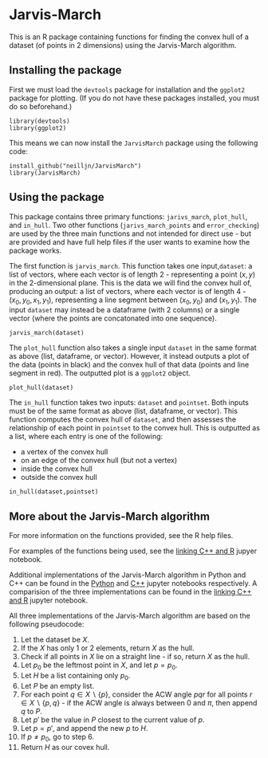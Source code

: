 # Jarvis-March

This is an R package containing functions for finding the convex hull of a dataset (of points in 2 dimensions) using the Jarvis-March algorithm.

## Installing the package

First we must load the `devtools` package for installation and the `ggplot2` package for plotting. (If you do not have these packages installed, you must do so beforehand.)
```
library(devtools)
library(ggplot2)
```

This means we can now install the `JarvisMarch` package using the following code:
```
install_github("neilljn/JarvisMarch")
library(JarvisMarch)
```

## Using the package

This package contains three primary functions: `jarivs_march`, `plot_hull`, and `in_hull`. Two other functions (`jarivs_march_points` and `error_checking`) are used by the three main functions and not intended for direct use - but are provided and have full help files if the user wants to examine how the package works.

The first function is `jarvis_march`. This function takes one input,`dataset`: a list of vectors, where each vector is of length 2 - representing a point $(x,y)$ in the 2-dimensional plane. This is the data we will find the convex hull of, producing an output: a list of vectors, where each vector is of length 4 - $(x_0,y_0,x_1,y_1)$, representing a line segment between $(x_0,y_0)$ and $(x_1,y_1)$. The input `dataset` may instead be a dataframe (with 2 columns) or a single vector (where the points are concatonated into one sequence).
```
jarvis_march(dataset)
```

The `plot_hull` function also takes a single input `dataset` in the same format as above (list, dataframe, or vector). However, it instead outputs a plot of the data (points in black) and the convex hull of that data (points and line segment in red). The outputted plot is a `ggplot2` object.
```
plot_hull(dataset)
```

The `in_hull` function takes two inputs: `dataset` and `pointset`. Both inputs must be of the same format as above (list, dataframe, or vector). This function computes the convex hull of `dataset`, and then assesses the relationship of each point in `pointset` to the convex hull. This is outputted as a list, where each entry is one of the following:
- a vertex of the convex hull
- on an edge of the convex hull (but not a vertex)
- inside the convex hull
- outside the convex hull
```
in_hull(dataset,pointset)
```

## More about the Jarvis-March algorithm

For more information on the functions provided, see the R help files. 

For examples of the functions being used, see the [linking C++ and R](Cplusplus_linking_with_R_Assessment) jupyer notebook.

Additional implementations of the Jarvis-March algorithm in Python and C++ can be found in the [Python](Python_Assessment) and [C++](Cplusplus_Assessment) jupyter notebooks respectively. A comparision of the three implementations can be found in the [linking C++ and R](Cplusplus_linking_with_R_Assessment) jupyter notebook.

All three implementations of the Jarvis-March algorithm are based on the following pseudocode:
1) Let the dataset be $X$.
2) If the $X$ has only 1 or 2 elements, return $X$ as the hull.
3) Check if all points in $X$ lie on a straight line - if so, return $X$ as the hull.
4) Let $p_0$ be the leftmost point in $X$, and let $p=p_0$.
5) Let $H$ be a list containing only $p_0$.
6) Let $P$ be an empty list.
7) For each point $q \in X \backslash \{p\}$, consider the ACW angle $pqr$ for all points $r \in X \backslash \{p,q\}$ - if the ACW angle is always between $0$ and $\pi$, then append $q$ to $P$.
8) Let $p'$ be the value in $P$ closest to the current value of $p$.
9) Let $p=p'$, and append the new $p$ to $H$.
10) If $p \neq p_0$, go to step 6.
11) Return $H$ as our covex hull.
